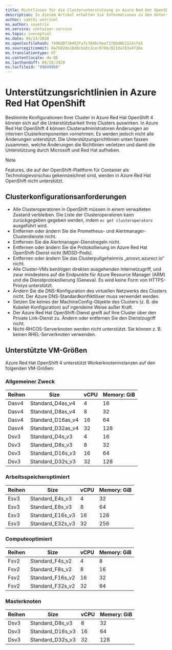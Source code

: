 ```yaml
---
title: Richtlinien für die Clusterunterstützung in Azure Red Hat OpenShift 4
description: In diesem Artikel erhalten Sie Informationen zu den Unterstützungsrichtlinienanforderungen für Red Hat OpenShift 4.
author: sakthi-vetrivel
ms.author: suvetriv
ms.service: container-service
ms.topic: conceptual
ms.date: 04/24/2020
ms.openlocfilehash: f496d0f38452fa7cf64bc9eef370bd0b2116cfa5
ms.sourcegitcommit: 8a7b82de18d8cba5c2cec078bc921da783a4710e
ms.translationtype: HT
ms.contentlocale: de-DE
ms.lasthandoff: 08/28/2020
ms.locfileid: "89049960"
---
```

# <a name="azure-red-hat-openshift-support-policy"></a>Unterstützungsrichtlinien in Azure Red Hat OpenShift

Bestimmte Konfigurationen Ihrer Cluster in Azure Red Hat OpenShift 4 können sich auf die Unterstützbarkeit Ihres Clusters auswirken. In Azure Red Hat OpenShift 4 können Clusteradministratoren Änderungen an internen Clusterkomponenten vornehmen. Es werden jedoch nicht alle Änderungen unterstützt. Die Unterstützungsrichtlinien unten fassen zusammen, welche Änderungen die Richtlinien verletzen und damit die Unterstützung durch Microsoft und Red Hat aufheben.

> [!NOTE]
> Features, die auf der OpenShift-Plattform für Container als Technologievorschau gekennzeichnet sind, werden in Azure Red Hat OpenShift nicht unterstützt.

## <a name="cluster-configuration-requirements"></a>Clusterkonfigurationsanforderungen

* Alle Clusteroperatoren in OpenShift müssen in einem verwalteten Zustand verbleiben. Die Liste der Clusteroperatoren kann zurückgegeben gegeben werden, indem `oc get clusteroperators` ausgeführt wird.
* Entfernen oder ändern Sie die Prometheus- und Alertmanager-Clusterdienste nicht.
* Entfernen Sie die Alertmanager-Dienstregeln nicht.
* Entfernen oder ändern Sie die Protokollierung im Azure Red Hat OpenShift-Dienst nicht (MDSD-Pods).
* Entfernen oder ändern Sie das Clusterpullgeheimnis „arosvc.azurecr.io“ nicht.
* Alle Cluster-VMs benötigen direkten ausgehenden Internetzugriff, und zwar mindestens auf die Endpunkte für Azure Resource Manager (ARM) und die Dienstprotokollierung (Geneva).  Es wird keine Form von HTTPS-Proxys unterstützt.
* Ändern Sie die DNS-Konfiguration des virtuellen Netzwerks des Clusters nicht. Der Azure DNS-Standardkonfliktlöser muss verwendet werden.
* Setzen Sie keines der MachineConfig-Objekte des Clusters (z. B. die Kubelet-Konfiguration) auf irgendeine Weise außer Kraft.
* Der Azure Red Hat OpenShift-Dienst greift auf Ihre Cluster über den Private Link-Dienst zu.  Ändern oder entfernen Sie den Dienstzugriff nicht.
* Nicht-RHCOS-Serverknoten werden nicht unterstützt. Sie können z. B. keinen RHEL-Serverknoten verwenden.

## <a name="supported-virtual-machine-sizes"></a>Unterstützte VM-Größen

Azure Red Hat OpenShift 4 unterstützt Workerknoteninstanzen auf den folgenden VM-Größen:

### <a name="general-purpose"></a>Allgemeiner Zweck

|Reihen|Size|vCPU|Memory: GiB|
|-|-|-|-|
|Dasv4|Standard_D4as_v4|4|16|
|Dasv4|Standard_D8as_v4|8|32|
|Dasv4|Standard_D16as_v4|16|64|
|Dasv4|Standard_D32as_v4|32|128|
|Dsv3|Standard_D4s_v3|4|16|
|Dsv3|Standard_D8s_v3|8|32|
|Dsv3|Standard_D16s_v3|16|64|
|Dsv3|Standard_D32s_v3|32|128|

### <a name="memory-optimized"></a>Arbeitsspeicheroptimiert

|Reihen|Size|vCPU|Memory: GiB|
|-|-|-|-|
|Esv3|Standard_E4s_v3|4|32|
|Esv3|Standard_E8s_v3|8|64|
|Esv3|Standard_E16s_v3|16|128|
|Esv3|Standard_E32s_v3|32|256|

### <a name="compute-optimized"></a>Computeoptimiert

|Reihen|Size|vCPU|Memory: GiB|
|-|-|-|-|
|Fsv2|Standard_F4s_v2|4|8|
|Fsv2|Standard_F8s_v2|8|16|
|Fsv2|Standard_F16s_v2|16|32|
|Fsv2|Standard_F32s_v2|32|64|

### <a name="master-nodes"></a>Masterknoten

|Reihen|Size|vCPU|Memory: GiB|
|-|-|-|-|
|Dsv3|Standard_D8s_v3|8|32|
|Dsv3|Standard_D16s_v3|16|64|
|Dsv3|Standard_D32s_v3|32|128|
